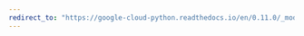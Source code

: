 ```yaml
---
redirect_to: "https://google-cloud-python.readthedocs.io/en/0.11.0/_modules/gcloud/bigquery/client.html"
---
```

